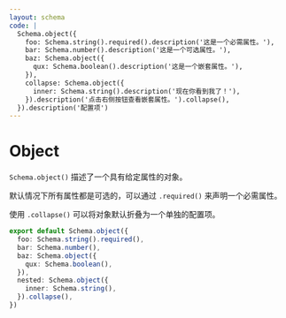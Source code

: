 ```yaml
---
layout: schema
code: |
  Schema.object({
    foo: Schema.string().required().description('这是一个必需属性。'),
    bar: Schema.number().description('这是一个可选属性。'),
    baz: Schema.object({
      qux: Schema.boolean().description('这是一个嵌套属性。'),
    }),
    collapse: Schema.object({
      inner: Schema.string().description('现在你看到我了！'),
    }).description('点击右侧按钮查看嵌套属性。').collapse(),
  }).description('配置项')
---
```


# Object

`Schema.object()` 描述了一个具有给定属性的对象。

默认情况下所有属性都是可选的，可以通过 `.required()` 来声明一个必需属性。

使用 `.collapse()` 可以将对象默认折叠为一个单独的配置项。

```ts
export default Schema.object({
  foo: Schema.string().required(),
  bar: Schema.number(),
  baz: Schema.object({
    qux: Schema.boolean(),
  }),
  nested: Schema.object({
    inner: Schema.string(),
  }).collapse(),
})
```
